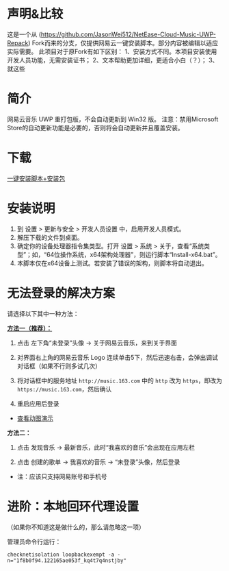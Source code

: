 # 声明&比较

这是一个从 (https://github.com/JasonWei512/NetEase-Cloud-Music-UWP-Repack) Fork而来的分支，仅提供网易云一键安装脚本。部分内容被编辑以适应实际需要。
此项目对于原Fork有如下区别：
1、安装方式不同。本项目安装使用开发人员功能，无需安装证书；
2、文本帮助更加详细，更适合小白（？）；
3、就这些

# 简介

网易云音乐 UWP 重打包版，不会自动更新到 Win32 版。
注意：禁用Microsoft Store的自动更新功能是必要的，否则将会自动更新并且覆盖安装。

# 下载
[一键安装脚本+安装包]()

# 安装说明

1. 到 设置 > 更新与安全 > 开发人员设置 中，启用开发人员模式。
2. 解压下载的文件到桌面。
3. 确定你的设备处理器指令集类型。打开 设置 > 系统 > 关于，查看“系统类型”；如，“64位操作系统，x64架构处理器”，则运行脚本“Install-x64.bat”。
4. 本脚本仅在x64设备上测试。若安装了错误的架构，则脚本将自动退出。

# 无法登录的解决方案

请选择以下其中一种方法：

**[方法一（推荐）：](https://www.bilibili.com/read/cv9556360/)**

1. 点击 左下角“未登录”头像 → 关于网易云音乐，来到关于界面

2. 对界面右上角的网易云音乐 Logo 连续单击5下，然后迅速右击，会弹出调试对话框（如果不行则多试几次）

3. 将对话框中的服务地址 ```http://music.163.com``` 中的 ```http``` 改为 ```https```，即改为 ```https://music.163.com```，然后确认

4. 重启应用后登录

- [查看动图演示](https://i0.hdslb.com/bfs/article/5a5c6a3e97209bdc94e9a8440c7a4abff93fcb72.gif)

**方法二：**

1. 点击 发现音乐 → 最新音乐，此时“我喜欢的音乐”会出现在应用左栏

2. 点击 创建的歌单 → 我喜欢的音乐 → “未登录”头像，然后登录

- 注：应该只支持网易账号和手机号

# 进阶：本地回环代理设置

（如果你不知道这是做什么的，那么请忽略这一项）

管理员命令行运行：

`checknetisolation loopbackexempt -a -n="1f8b0f94.122165ae053f_kq4t7q4nstjby"`

